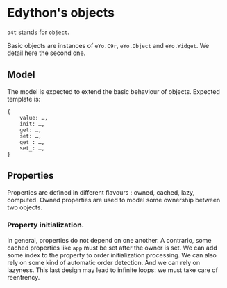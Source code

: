 # Edython's objects

`o4t` stands for `object`.

Basic objects are instances of `eYo.C9r`, `eYo.Object` and `eYo.Widget`. We detail here the second one.

## Model

The model is expected to extend the basic behaviour of objects.
Expected template is:

```
{
    value: …,
    init: …,
    get: …,
    set: …,
    get_: …,
    set_: …,
}
```


## Properties

Properties are defined in different flavours : owned, cached, lazy, computed. Owned properties are used to model some ownership between two objects.

### Property initialization.

In general, properties do not depend on one another.
A contrario, some cached properties like `app` must be set after the owner is set. We can add some index to the property to order initialization processing.
We can also rely on some kind of automatic order detection.
And we can rely on lazyness.
This last design may lead to infinite loops: we must take care of reentrency.
